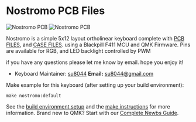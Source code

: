# Nostromo PCB Files

![Nostromo PCB](https://i.imgur.com/YcWMpGJ.jpeg)
![Nostromo PCB](https://i.imgur.com/MaQVE2b.jpeg)

Nostromo is a simple 5x12 layout ortholinear keyboard complete with
[PCB FILES](https://github.com/su8044/qmk_firmware/tree/master/keyboards/nostromo/PCB_5x12),
and
[CASE FILES](https://github.com/su8044/qmk_firmware/tree/master/keyboards/nostromo/DWG).
using a Blackpill F411 MCU and QMK Firmware. Pins are available for RGB, and LED backlight controlled by PWM

if you have any questions please let me know by email. hope you enjoy it!

* Keyboard Maintainer: [su8044](https://github.com/su8044)
**Email:** su8044@gmail.com

Make example for this keyboard (after setting up your build environment):

    make nostromo:default

See the [build environment setup](https://docs.qmk.fm/#/getting_started_build_tools) and the [make instructions](https://docs.qmk.fm/#/getting_started_make_guide) for more information. Brand new to QMK? Start with our [Complete Newbs Guide](https://docs.qmk.fm/#/newbs).
